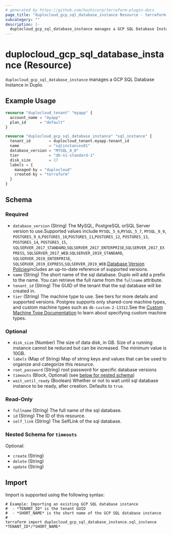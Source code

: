 ```yaml
---
# generated by https://github.com/hashicorp/terraform-plugin-docs
page_title: "duplocloud_gcp_sql_database_instance Resource - terraform-provider-duplocloud"
subcategory: ""
description: |-
  duplocloud_gcp_sql_database_instance manages a GCP SQL Database Instance in Duplo.
---
```


# duplocloud_gcp_sql_database_instance (Resource)

`duplocloud_gcp_sql_database_instance` manages a GCP SQL Database Instance in Duplo.

## Example Usage

```terraform
resource "duplocloud_tenant" "myapp" {
  account_name = "myapp"
  plan_id      = "default"
}

resource "duplocloud_gcp_sql_database_instance" "sql_instance" {
  tenant_id        = duplocloud_tenant.myapp.tenant_id
  name             = "sqlinstances01"
  database_version = "MYSQL_8_0"
  tier             = "db-n1-standard-1"
  disk_size        = 17
  labels = {
    managed-by = "duplocloud"
    created-by = "terraform"
  }
}
```

<!-- schema generated by tfplugindocs -->
## Schema

### Required

- `database_version` (String) The MySQL, PostgreSQL orSQL Server version to use.Supported values include `MYSQL_5_6`,`MYSQL_5_7`, `MYSQL_8_0`, `POSTGRES_9_6`,`POSTGRES_10`,`POSTGRES_11`,`POSTGRES_12`, `POSTGRES_13`, `POSTGRES_14`, `POSTGRES_15`, `SQLSERVER_2017_STANDARD`,`SQLSERVER_2017_ENTERPRISE`,`SQLSERVER_2017_EXPRESS`, `SQLSERVER_2017_WEB`.`SQLSERVER_2019_STANDARD`, `SQLSERVER_2019_ENTERPRISE`, `SQLSERVER_2019_EXPRESS`,`SQLSERVER_2019_WEB`.[Database Version Policies](https://cloud.google.com/sql/docs/db-versions)includes an up-to-date reference of supported versions.
- `name` (String) The short name of the sql database.  Duplo will add a prefix to the name.  You can retrieve the full name from the `fullname` attribute.
- `tenant_id` (String) The GUID of the tenant that the sql database will be created in.
- `tier` (String) The machine type to use. See tiers for more details and supported versions. Postgres supports only shared-core machine types, and custom machine types such as `db-custom-2-13312`.See the [Custom Machine Type Documentation](https://cloud.google.com/compute/docs/instances/creating-instance-with-custom-machine-type#create) to learn about specifying custom machine types.

### Optional

- `disk_size` (Number) The size of data disk, in GB. Size of a running instance cannot be reduced but can be increased. The minimum value is 10GB.
- `labels` (Map of String) Map of string keys and values that can be used to organize and categorize this resource.
- `root_password` (String) root password for specific database versions
- `timeouts` (Block, Optional) (see [below for nested schema](#nestedblock--timeouts))
- `wait_until_ready` (Boolean) Whether or not to wait until sql database instance to be ready, after creation. Defaults to `true`.

### Read-Only

- `fullname` (String) The full name of the sql database.
- `id` (String) The ID of this resource.
- `self_link` (String) The SelfLink of the sql database.

<a id="nestedblock--timeouts"></a>
### Nested Schema for `timeouts`

Optional:

- `create` (String)
- `delete` (String)
- `update` (String)

## Import

Import is supported using the following syntax:

```shell
# Example: Importing an existing GCP SQL database instance
#  - *TENANT_ID* is the tenant GUID
#  - *SHORT_NAME* is the short name of the GCP SQL database instance
#
terraform import duplocloud_gcp_sql_database_instance.sql_instance *TENANT_ID*/*SHORT_NAME*
```
